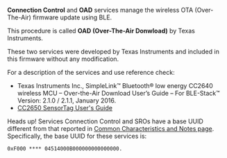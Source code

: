 **Connection Control** and **OAD** services manage the wireless OTA (Over-The-Air) firmware update using BLE.  

This procedure is called **OAD (Over-The-Air Donwload)** by Texas Instruments.

These two services were developed by Texas Instruments and included in this firmware without any modification.

For a description of the services and use reference check:
* Texas Instruments Inc., SimpleLink™ Bluetooth® low energy CC2640 wireless MCU – Over-the-Air
Download User’s Guide – For BLE-Stack™ Version: 2.1.0 / 2.1.1, January 2016.
* [CC2650 SensorTag User's Guide](http://processors.wiki.ti.com/index.php/CC2650_SensorTag_User's_Guide)

<span class="label label-warning">Heads up!</span> Services Connection Control and SROs have a base UUID different from that reported in [Common Characteristics and Notes page](!BLE_Firmware/Profile_and_Services/Common_Characteristics_and_Notes).  
Specifically, the base UUID for these services is:

    0xF000 **** 04514000B000000000000000.
